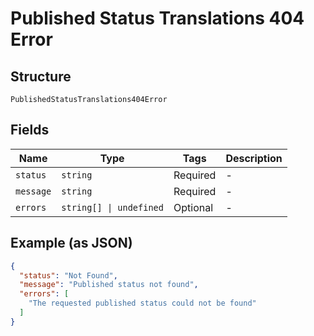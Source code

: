 
# Published Status Translations 404 Error

## Structure

`PublishedStatusTranslations404Error`

## Fields

| Name | Type | Tags | Description |
|  --- | --- | --- | --- |
| `status` | `string` | Required | - |
| `message` | `string` | Required | - |
| `errors` | `string[] \| undefined` | Optional | - |

## Example (as JSON)

```json
{
  "status": "Not Found",
  "message": "Published status not found",
  "errors": [
    "The requested published status could not be found"
  ]
}
```

